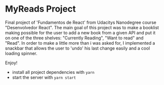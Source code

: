 # MyReads Project

Final project of 'Fundamentos de React' from Udacitys Nanodegree course "Desenvolvedor React". The main goal of this project was to make
a booklist making possible for the user to add a new book from a given API and put it on one of the three shelves: "Currently Reading", "Want to read" and "Read". In order to make a little more than i was asked for, I implemented a snackbar that allows the user to 'undo'
his last change easily and a cool loading spinner.

Enjoy!

* install all project dependencies with `yarn`
* start the server with `yarn start`